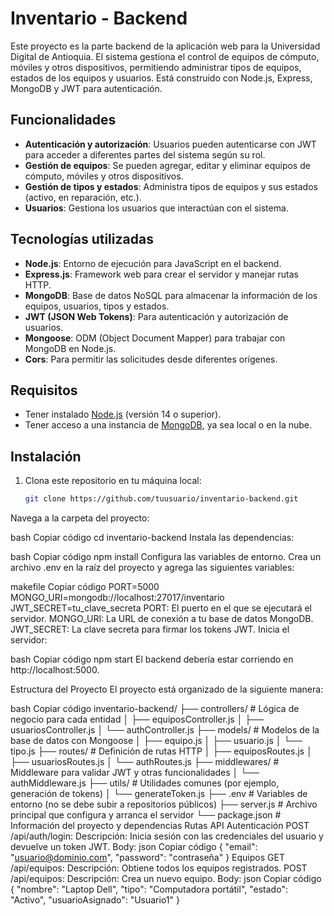# Inventario - Backend

Este proyecto es la parte backend de la aplicación web para la Universidad Digital de Antioquia. El sistema gestiona el control de equipos de cómputo, móviles y otros dispositivos, permitiendo administrar tipos de equipos, estados de los equipos y usuarios. Está construido con Node.js, Express, MongoDB y JWT para autenticación.

## Funcionalidades

- **Autenticación y autorización**: Usuarios pueden autenticarse con JWT para acceder a diferentes partes del sistema según su rol.
- **Gestión de equipos**: Se pueden agregar, editar y eliminar equipos de cómputo, móviles y otros dispositivos.
- **Gestión de tipos y estados**: Administra tipos de equipos y sus estados (activo, en reparación, etc.).
- **Usuarios**: Gestiona los usuarios que interactúan con el sistema.

## Tecnologías utilizadas

- **Node.js**: Entorno de ejecución para JavaScript en el backend.
- **Express.js**: Framework web para crear el servidor y manejar rutas HTTP.
- **MongoDB**: Base de datos NoSQL para almacenar la información de los equipos, usuarios, tipos y estados.
- **JWT (JSON Web Tokens)**: Para autenticación y autorización de usuarios.
- **Mongoose**: ODM (Object Document Mapper) para trabajar con MongoDB en Node.js.
- **Cors**: Para permitir las solicitudes desde diferentes orígenes.

## Requisitos

- Tener instalado [Node.js](https://nodejs.org/) (versión 14 o superior).
- Tener acceso a una instancia de [MongoDB](https://www.mongodb.com/), ya sea local o en la nube.

## Instalación

1. Clona este repositorio en tu máquina local:

   ```bash
   git clone https://github.com/tuusuario/inventario-backend.git
Navega a la carpeta del proyecto:

bash
Copiar código
cd inventario-backend
Instala las dependencias:

bash
Copiar código
npm install
Configura las variables de entorno. Crea un archivo .env en la raíz del proyecto y agrega las siguientes variables:

makefile
Copiar código
PORT=5000
MONGO_URI=mongodb://localhost:27017/inventario
JWT_SECRET=tu_clave_secreta
PORT: El puerto en el que se ejecutará el servidor.
MONGO_URI: La URL de conexión a tu base de datos MongoDB.
JWT_SECRET: La clave secreta para firmar los tokens JWT.
Inicia el servidor:

bash
Copiar código
npm start
El backend debería estar corriendo en http://localhost:5000.

Estructura del Proyecto
El proyecto está organizado de la siguiente manera:

bash
Copiar código
inventario-backend/
├── controllers/        # Lógica de negocio para cada entidad
│   ├── equiposController.js
│   ├── usuariosController.js
│   └── authController.js
├── models/             # Modelos de la base de datos con Mongoose
│   ├── equipo.js
│   ├── usuario.js
│   └── tipo.js
├── routes/             # Definición de rutas HTTP
│   ├── equiposRoutes.js
│   ├── usuariosRoutes.js
│   └── authRoutes.js
├── middlewares/        # Middleware para validar JWT y otras funcionalidades
│   └── authMiddleware.js
├── utils/              # Utilidades comunes (por ejemplo, generación de tokens)
│   └── generateToken.js
├── .env                # Variables de entorno (no se debe subir a repositorios públicos)
├── server.js           # Archivo principal que configura y arranca el servidor
└── package.json        # Información del proyecto y dependencias
Rutas API
Autenticación
POST /api/auth/login:
Descripción: Inicia sesión con las credenciales del usuario y devuelve un token JWT.
Body:
json
Copiar código
{
  "email": "usuario@dominio.com",
  "password": "contraseña"
}
Equipos
GET /api/equipos:
Descripción: Obtiene todos los equipos registrados.
POST /api/equipos:
Descripción: Crea un nuevo equipo.
Body:
json
Copiar código
{
  "nombre": "Laptop Dell",
  "tipo": "Computadora portátil",
  "estado": "Activo",
  "usuarioAsignado": "Usuario1"
}
